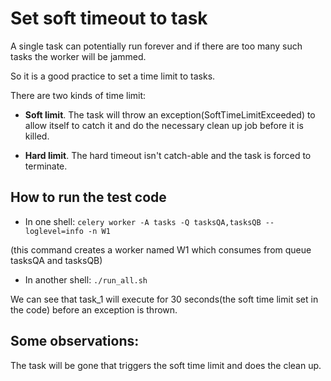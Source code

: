 # Set soft timeout to task

A single task can potentially run forever and if there are too many such tasks the worker will be jammed.

So it is a good practice to set a time limit to tasks.

There are two kinds of time limit:

+ **Soft limit**. The task will throw an exception(SoftTimeLimitExceeded) to allow itself to catch it and do the necessary clean up job before it is killed.

+ **Hard limit**. The hard timeout isn't catch-able and the task is forced to terminate.


## How to run the test code

+ In one shell:
`celery worker -A tasks -Q tasksQA,tasksQB --loglevel=info -n W1`

(this command creates a worker named W1 which consumes from queue tasksQA and tasksQB)

+ In another shell:
`./run_all.sh`

We can see that task_1 will execute for 30 seconds(the soft time limit set in the code) before an exception is thrown.

## Some observations:
The task will be gone that triggers the soft time limit and does the clean up.
